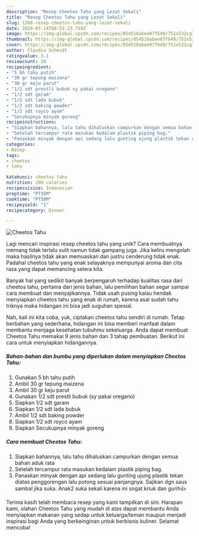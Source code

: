 ```yaml
---
description: "Resep Cheetos Tahu yang Lezat Sekali"
title: "Resep Cheetos Tahu yang Lezat Sekali"
slug: 1208-resep-cheetos-tahu-yang-lezat-sekali
date: 2020-07-14T08:52:23.759Z
image: https://img-global.cpcdn.com/recipes/054518abee07f649/751x532cq70/cheetos-tahu-foto-resep-utama.jpg
thumbnail: https://img-global.cpcdn.com/recipes/054518abee07f649/751x532cq70/cheetos-tahu-foto-resep-utama.jpg
cover: https://img-global.cpcdn.com/recipes/054518abee07f649/751x532cq70/cheetos-tahu-foto-resep-utama.jpg
author: Claudia Schmidt
ratingvalue: 3.1
reviewcount: 10
recipeingredient:
- "5 bh tahu putih"
- "30 gr tepung maizena"
- "30 gr keju parut"
- "1/2 sdt prestli bubuk sy pakai oregano"
- "1/2 sdt garam"
- "1/2 sdt lada bubuk"
- "1/2 sdt baking powder"
- "1/2 sdt royco ayam"
- "Secukupnya minyak goreng"
recipeinstructions:
- "Siapkan bahannya, lalu tahu dihaluskan campurkan dengan semua bahan aduk rata"
- "Setelah tercampur rata masukan kedalam plastik piping bag."
- "Panaskan minyak dengan api sedang lalu gunting ujung plastik tekan diatas penggorengan lalu potong sesuai panjangnya. Sajikan dgn saus sambal jika suka. Anak2 suka sekali karena ini sngat kriuk dan gurih👍"
categories:
- Resep
tags:
- cheetos
- tahu

katakunci: cheetos tahu 
nutrition: 209 calories
recipecuisine: Indonesian
preptime: "PT35M"
cooktime: "PT58M"
recipeyield: "1"
recipecategory: Dinner

---
```



![Cheetos Tahu](https://img-global.cpcdn.com/recipes/054518abee07f649/751x532cq70/cheetos-tahu-foto-resep-utama.jpg)

Lagi mencari inspirasi resep cheetos tahu yang unik? Cara membuatnya memang tidak terlalu sulit namun tidak gampang juga. Jika keliru mengolah maka hasilnya tidak akan memuaskan dan justru cenderung tidak enak. Padahal cheetos tahu yang enak selayaknya mempunyai aroma dan cita rasa yang dapat memancing selera kita.



Banyak hal yang sedikit banyak berpengaruh terhadap kualitas rasa dari cheetos tahu, pertama dari jenis bahan, lalu pemilihan bahan segar sampai cara membuat dan menyajikannya. Tidak usah pusing kalau hendak menyiapkan cheetos tahu yang enak di rumah, karena asal sudah tahu triknya maka hidangan ini bisa jadi suguhan spesial.


Nah, kali ini kita coba, yuk, ciptakan cheetos tahu sendiri di rumah. Tetap berbahan yang sederhana, hidangan ini bisa memberi manfaat dalam membantu menjaga kesehatan tubuhmu sekeluarga. Anda dapat membuat Cheetos Tahu memakai 9 jenis bahan dan 3 tahap pembuatan. Berikut ini cara untuk menyiapkan hidangannya.

<!--inarticleads1-->

##### Bahan-bahan dan bumbu yang diperlukan dalam menyiapkan Cheetos Tahu:

1. Gunakan 5 bh tahu putih
1. Ambil 30 gr tepung maizena
1. Ambil 30 gr keju parut
1. Gunakan 1/2 sdt prestli bubuk (sy pakai oregano)
1. Siapkan 1/2 sdt garam
1. Siapkan 1/2 sdt lada bubuk
1. Ambil 1/2 sdt baking powder
1. Siapkan 1/2 sdt royco ayam
1. Siapkan Secukupnya minyak goreng




<!--inarticleads2-->

##### Cara membuat Cheetos Tahu:

1. Siapkan bahannya, lalu tahu dihaluskan campurkan dengan semua bahan aduk rata
1. Setelah tercampur rata masukan kedalam plastik piping bag.
1. Panaskan minyak dengan api sedang lalu gunting ujung plastik tekan diatas penggorengan lalu potong sesuai panjangnya. Sajikan dgn saus sambal jika suka. Anak2 suka sekali karena ini sngat kriuk dan gurih👍




Terima kasih telah membaca resep yang kami tampilkan di sini. Harapan kami, olahan Cheetos Tahu yang mudah di atas dapat membantu Anda menyiapkan makanan yang sedap untuk keluarga/teman maupun menjadi inspirasi bagi Anda yang berkeinginan untuk berbisnis kuliner. Selamat mencoba!
